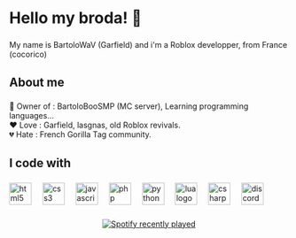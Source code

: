 <h1 align="left">Hello my broda! 👋</h1>

###

<p align="left">My name is BartoloWaV (Garfield) and i'm a Roblox developper, from France (cocorico)</p>

###

<h2 align="left">About me</h2>

###

<p align="left">👑 Owner of : BartoloBooSMP (MC server), Learning programming languages...<br>❤ Love : Garfield, lasgnas, old Roblox revivals.<br>💔 Hate : French Gorilla Tag community.</p>

###

<h2 align="left">I code with</h2>

###

<div align="left">
  <img src="https://cdn.jsdelivr.net/gh/devicons/devicon/icons/html5/html5-original.svg" height="40" alt="html5 logo"  />
  <img width="12" />
  <img src="https://cdn.jsdelivr.net/gh/devicons/devicon/icons/css3/css3-original.svg" height="40" alt="css3 logo"  />
  <img width="12" />
  <img src="https://cdn.jsdelivr.net/gh/devicons/devicon/icons/javascript/javascript-original.svg" height="40" alt="javascript logo"  />
  <img width="12" />
  <img src="https://cdn.jsdelivr.net/gh/devicons/devicon/icons/php/php-original.svg" height="40" alt="php logo"  />
  <img width="12" />
  <img src="https://cdn.jsdelivr.net/gh/devicons/devicon/icons/python/python-original.svg" height="40" alt="python logo"  />
  <img width="12" />
  <img src="https://cdn.jsdelivr.net/gh/devicons/devicon/icons/lua/lua-original.svg" height="40" alt="lua logo"  />
  <img width="12" />
  <img src="https://skillicons.dev/icons?i=cs" height="40" alt="csharp logo"  />
  <img width="12" />
  <img src="https://skillicons.dev/icons?i=discord" height="40" alt="discord logo"  />
</div>

###

<div align="center">
  <a href="https://open.spotify.com/user/31qtofna2d4fdqgi72eecupdkdvi">
    <img src="https://spotify-recently-played-readme.vercel.app/api?user=31qtofna2d4fdqgi72eecupdkdvi&count=1&unique=false" alt="Spotify recently played"  />
  </a>
</div>

###
